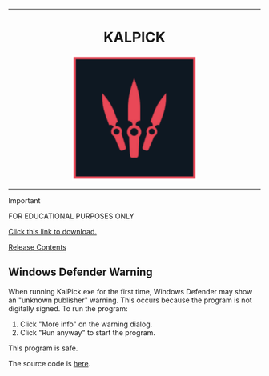 <hr>
<h1 align="center">KALPICK</h1>
<div align="center">
  <img src="kalpick.png" border="0" width="250px" height="auto"><br>
  <hr>
</div>

> [!IMPORTANT]  
> FOR EDUCATIONAL PURPOSES ONLY

[Click this link to download.](https://github.com/MonkeySp1n/kalpick/releases/download/v1.0.0/kalpick.exe)

[Release Contents](https://github.com/MonkeySp1n/kalpick/releases/tag/v1.0.0)

## Windows Defender Warning

When running KalPick.exe for the first time, Windows Defender may show an "unknown publisher" warning. This occurs because the program is not digitally signed. To run the program:

1. Click "More info" on the warning dialog.
2. Click "Run anyway" to start the program.

This program is safe.

The source code is [here](https://github.com/MonkeySp1n/kalpick/blob/main/src/main.py).
